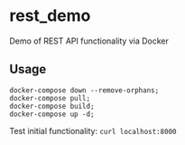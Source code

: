 # rest_demo
Demo of REST API functionality via Docker

## Usage
```
docker-compose down --remove-orphans;
docker-compose pull;
docker-compose build;
docker-compose up -d;
```

Test initial functionality:
`curl localhost:8000`
